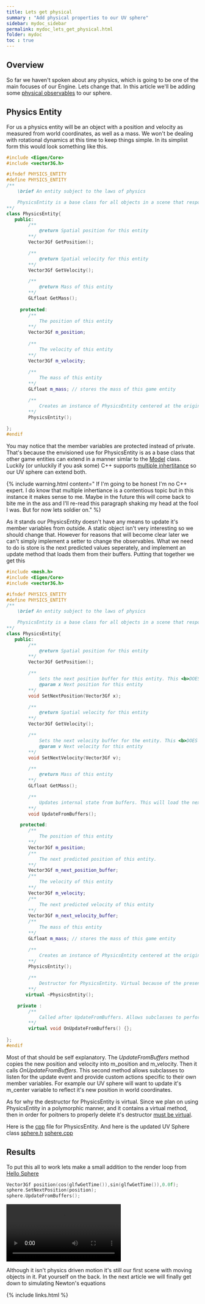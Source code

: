 ```yaml
---
title: Lets get physical
summary : "Add physical properties to our UV sphere"
sidebar: mydoc_sidebar
permalink: mydoc_lets_get_physical.html
folder: mydoc
toc : true
---
```


## Overview
So far we haven't spoken about any physics, which is going to be one of the main focuses of our Engine. Lets change that. In this article we'll be adding some [physical observables](https://en.wikipedia.org/wiki/Observable) to our sphere. 

## Physics Entity
For us a physics entity will be an object with a position and velocity as measured from world coordinates, as well as a mass. We won't be dealing with rotational dynamics at this time to keep things simple. In its simplist form this would look something like this.

```c++
#include <Eigen/Core>
#include <vector3G.h>

#ifndef PHYSICS_ENTITY
#define PHYSICS_ENTITY
/**
    \brief An entity subject to the laws of physics

    PhysicsEntity is a base class for all objects in a scene that respond to forces and other physical phenomenon  
**/
class PhysicsEntity{
   public:
        /**
            @return Spatial position for this entity
        **/
        Vector3Gf GetPosition();

        /**
            @return Spatial velocity for this entity
        **/
        Vector3Gf GetVelocity();

        /**
            @return Mass of this entity
        **/
        GLfloat GetMass();
 
     protected:     
        /**
            The position of this entity
        **/
        Vector3Gf m_position;
         
        /**
            The velocity of this entity
        **/
        Vector3Gf m_velocity;
        
        /**
            The mass of this entity
        **/
        GLfloat m_mass; // stores the mass of this game entity

        /**
            Creates an instance of PhysicsEntity centered at the origin, zero velocity, and unit mass
        **/
        PhysicsEntity();
    
};
#endif
```
You may notice that the member variables are protected instead of private. That's because the envisioned use for PhysicsEntity is as a base class that other game entities can extend in a manner simlar to the [Model](mydoc_model.html) class. 
Luckily (or unluckily if you ask some) C++ supports [multiple inhertitance](http://www.cprogramming.com/tutorial/multiple_inheritance.html) so our UV sphere can extend both. 

{% include warning.html content="
If I'm going to be honest I'm no C++ expert. I do know that multiple inhertiance is a contentious topic but in this instance it makes sense to me. Maybe in the future this will come back to bite me in the ass and I'll re-read this paragraph shaking my head at the fool I was.
But for now lets soldier on."
%}

As it stands our PhysicsEntity doesn't have any means to update it's member variables from outside. A static object isn't very interesting so we should change that. However for reasons that will become clear later we can't simply implement a setter to change the observables. What we need to do is store is the next predicted values seperately, and implement an update method that loads them from their buffers. Putting that together we get this

```c++
#include <mesh.h>
#include <Eigen/Core>
#include <vector3G.h>

#ifndef PHYSICS_ENTITY
#define PHYSICS_ENTITY
/**
    \brief An entity subject to the laws of physics

    PhysicsEntity is a base class for all objects in a scene that respond to forces and other physical phenomenon  
**/
class PhysicsEntity{
   public:
        /**
            @return Spatial position for this entity
        **/
        Vector3Gf GetPosition();

        /**
            Sets the next position buffer for this entity. This <b>DOES NOT</b> update the position until UpdateFromBuffers() is called.
            @param x Next position for this entity
        **/
        void SetNextPosition(Vector3Gf x);

        /**
            @return Spatial velocity for this entity
        **/
        Vector3Gf GetVelocity();

        /**
            Sets the next velocity buffer for the entity. This <b>DOES NOT</b> update the velocity until UpdateFromBuffers() is called.
            @param v Next velocity for this entity
        **/
        void SetNextVelocity(Vector3Gf v);

        /**
            @return Mass of this entity
        **/
        GLfloat GetMass();

        /**
            Updates internal state from buffers. This will load the next position and velocity from their corresponding buffers
        **/
        void UpdateFromBuffers();

     protected:     
        /**
            The position of this entity
        **/
        Vector3Gf m_position;
        /**
            The next predicted position of this entity. 
        **/
        Vector3Gf m_next_position_buffer;    
        /**
            The velocity of this entity
        **/
        Vector3Gf m_velocity;
        /**
            The next predicted velocity of this entity
        **/
        Vector3Gf m_next_velocity_buffer;
        /**
            The mass of this entity
        **/
        GLfloat m_mass; // stores the mass of this game entity

        /**
            Creates an instance of PhysicsEntity centered at the origin, zero velocity, and unit mass
        **/
        PhysicsEntity();

        /**
            Destructor for PhysicsEntity. Virtual because of the presense of virtual methods 
        **/
       virtual ~PhysicsEntity();

    private :
        /**
            Called after UpdateFromBuffers. Allows subclasses to perform class specific actions when physical observables update
        **/
        virtual void OnUpdateFromBuffers() {};
    
};
#endif
```
Most of that should be self explanatory. The *UpdateFromBuffers* method copies the new position and velocity into m_position and m_velocity. Then it calls *OnUpdateFromBuffers*. 
This second method allows subclasses to listen for the update event and provide custom actions specific to their own member variables. 
For example our UV sphere will want to update it's m_center variable to reflect it's new position in world coordinates. 

As for why the destructor for PhysicsEntity is virtual. Since we plan on using PhysicsEntity in a polymorphic manner, and it contains a virtual method, then in order for poitners to properly delete it's destructor [must be virtual](https://stackoverflow.com/questions/461203/when-to-use-virtual-destructors).

Here is the [cpp](https://github.com/AdamSturge/Engine/blob/blog_lets_get_physical/physics_entity.cpp) file for PhysicsEntity. And here is the updated UV Sphere class [sphere.h](https://github.com/AdamSturge/Engine/blob/blog_lets_get_physical/include/sphere.h) [sphere.cpp](https://github.com/AdamSturge/Engine/blob/blog_lets_get_physical/sphere.cpp)

## Results
To put this all to work lets make a small addition to the render loop from [Hello Sphere](mydoc_hello_sphere.html)

```c++
Vector3Gf position(cos(glfwGetTime()),sin(glfwGetTime()),0.0f);
sphere.SetNextPosition(position);
sphere.UpdateFromBuffers();
```

<video controls>
    <source src="./images/Physics Entity/moving_sphere.mp4" type="video/mp4">
</video>

Although it isn't physics driven motion it's still our first scene with moving objects in it. Pat yourself on the back.
In the next article we will finally get down to simulating Newton's equations  

{% include links.html %}
